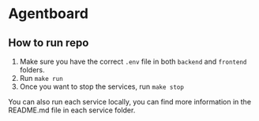 # Agentboard

## How to run repo

1. Make sure you have the correct `.env` file in both `backend` and `frontend` folders.
2. Run `make run`
3. Once you want to stop the services, run `make stop`

You can also run each service locally, you can find more information in the README.md file in each service folder.